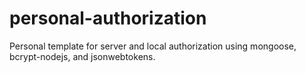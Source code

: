 # personal-authorization

Personal template for server and local authorization using mongoose, bcrypt-nodejs, and jsonwebtokens.
